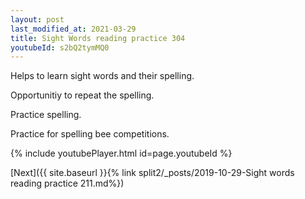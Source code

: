 ```yaml
---
layout: post
last_modified_at: 2021-03-29
title: Sight Words reading practice 304
youtubeId: s2bQ2tymMQ0
---
```

 
 
Helps to learn sight words and their spelling.

Opportunitiy to repeat the spelling. 

Practice spelling. 
 
Practice for spelling bee competitions. 
 
{% include youtubePlayer.html id=page.youtubeId %}
 
 

[Next]({{ site.baseurl }}{% link  split2/_posts/2019-10-29-Sight words reading practice 211.md%})
 

